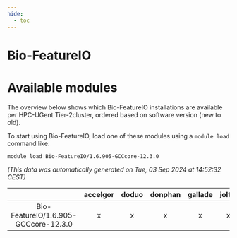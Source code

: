 ```yaml
---
hide:
  - toc
---
```


Bio-FeatureIO
=============

# Available modules


The overview below shows which Bio-FeatureIO installations are available per HPC-UGent Tier-2cluster, ordered based on software version (new to old).

To start using Bio-FeatureIO, load one of these modules using a `module load` command like:

```shell
module load Bio-FeatureIO/1.6.905-GCCcore-12.3.0
```

*(This data was automatically generated on Tue, 03 Sep 2024 at 14:52:32 CEST)*  

| |accelgor|doduo|donphan|gallade|joltik|shinx|skitty|
| :---: | :---: | :---: | :---: | :---: | :---: | :---: | :---: |
|Bio-FeatureIO/1.6.905-GCCcore-12.3.0|x|x|x|x|x|x|x|
